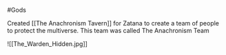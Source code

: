 
#Gods 

Created [[The Anachronism Tavern]] for Zatana to create a team of people to protect the multiverse. This team was called The Anachronism Team





![[The_Warden_Hidden.jpg]]